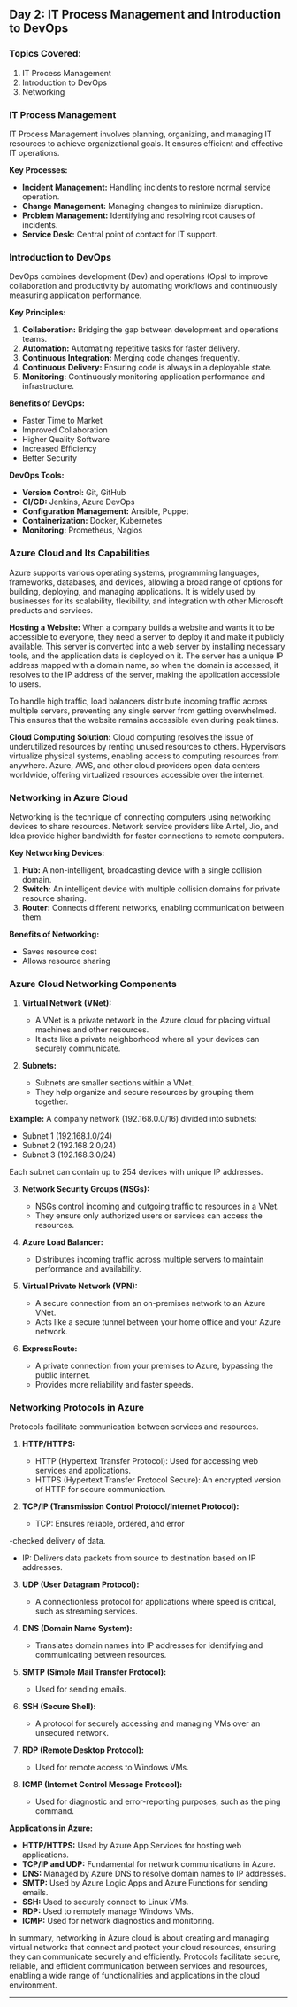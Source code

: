 ## Day 2: IT Process Management and Introduction to DevOps

### Topics Covered:
1. IT Process Management
2. Introduction to DevOps
3. Networking

### IT Process Management
IT Process Management involves planning, organizing, and managing IT resources to achieve organizational goals. It ensures efficient and effective IT operations.

**Key Processes:**
- **Incident Management:** Handling incidents to restore normal service operation.
- **Change Management:** Managing changes to minimize disruption.
- **Problem Management:** Identifying and resolving root causes of incidents.
- **Service Desk:** Central point of contact for IT support.

### Introduction to DevOps
DevOps combines development (Dev) and operations (Ops) to improve collaboration and productivity by automating workflows and continuously measuring application performance.

**Key Principles:**
1. **Collaboration:** Bridging the gap between development and operations teams.
2. **Automation:** Automating repetitive tasks for faster delivery.
3. **Continuous Integration:** Merging code changes frequently.
4. **Continuous Delivery:** Ensuring code is always in a deployable state.
5. **Monitoring:** Continuously monitoring application performance and infrastructure.

**Benefits of DevOps:**
- Faster Time to Market
- Improved Collaboration
- Higher Quality Software
- Increased Efficiency
- Better Security

**DevOps Tools:**
- **Version Control:** Git, GitHub
- **CI/CD:** Jenkins, Azure DevOps
- **Configuration Management:** Ansible, Puppet
- **Containerization:** Docker, Kubernetes
- **Monitoring:** Prometheus, Nagios

### Azure Cloud and Its Capabilities

Azure supports various operating systems, programming languages, frameworks, databases, and devices, allowing a broad range of options for building, deploying, and managing applications. It is widely used by businesses for its scalability, flexibility, and integration with other Microsoft products and services.

**Hosting a Website:**
When a company builds a website and wants it to be accessible to everyone, they need a server to deploy it and make it publicly available. This server is converted into a web server by installing necessary tools, and the application data is deployed on it. The server has a unique IP address mapped with a domain name, so when the domain is accessed, it resolves to the IP address of the server, making the application accessible to users.

To handle high traffic, load balancers distribute incoming traffic across multiple servers, preventing any single server from getting overwhelmed. This ensures that the website remains accessible even during peak times.

**Cloud Computing Solution:**
Cloud computing resolves the issue of underutilized resources by renting unused resources to others. Hypervisors virtualize physical systems, enabling access to computing resources from anywhere. Azure, AWS, and other cloud providers open data centers worldwide, offering virtualized resources accessible over the internet.

### Networking in Azure Cloud

Networking is the technique of connecting computers using networking devices to share resources. Network service providers like Airtel, Jio, and Idea provide higher bandwidth for faster connections to remote computers.

**Key Networking Devices:**
1. **Hub:** A non-intelligent, broadcasting device with a single collision domain.
2. **Switch:** An intelligent device with multiple collision domains for private resource sharing.
3. **Router:** Connects different networks, enabling communication between them.

**Benefits of Networking:**
- Saves resource cost
- Allows resource sharing

### Azure Cloud Networking Components

1. **Virtual Network (VNet):**
   - A VNet is a private network in the Azure cloud for placing virtual machines and other resources.
   - It acts like a private neighborhood where all your devices can securely communicate.

2. **Subnets:**
   - Subnets are smaller sections within a VNet.
   - They help organize and secure resources by grouping them together.

**Example:**
A company network (192.168.0.0/16) divided into subnets:
- Subnet 1 (192.168.1.0/24)
- Subnet 2 (192.168.2.0/24)
- Subnet 3 (192.168.3.0/24)

Each subnet can contain up to 254 devices with unique IP addresses.

3. **Network Security Groups (NSGs):**
   - NSGs control incoming and outgoing traffic to resources in a VNet.
   - They ensure only authorized users or services can access the resources.

4. **Azure Load Balancer:**
   - Distributes incoming traffic across multiple servers to maintain performance and availability.

5. **Virtual Private Network (VPN):**
   - A secure connection from an on-premises network to an Azure VNet.
   - Acts like a secure tunnel between your home office and your Azure network.

6. **ExpressRoute:**
   - A private connection from your premises to Azure, bypassing the public internet.
   - Provides more reliability and faster speeds.

### Networking Protocols in Azure

Protocols facilitate communication between services and resources.

1. **HTTP/HTTPS:**
   - HTTP (Hypertext Transfer Protocol): Used for accessing web services and applications.
   - HTTPS (Hypertext Transfer Protocol Secure): An encrypted version of HTTP for secure communication.

2. **TCP/IP (Transmission Control Protocol/Internet Protocol):**
   - TCP: Ensures reliable, ordered, and error

-checked delivery of data.
   - IP: Delivers data packets from source to destination based on IP addresses.

3. **UDP (User Datagram Protocol):**
   - A connectionless protocol for applications where speed is critical, such as streaming services.

4. **DNS (Domain Name System):**
   - Translates domain names into IP addresses for identifying and communicating between resources.

5. **SMTP (Simple Mail Transfer Protocol):**
   - Used for sending emails.

6. **SSH (Secure Shell):**
   - A protocol for securely accessing and managing VMs over an unsecured network.

7. **RDP (Remote Desktop Protocol):**
   - Used for remote access to Windows VMs.

8. **ICMP (Internet Control Message Protocol):**
   - Used for diagnostic and error-reporting purposes, such as the ping command.

**Applications in Azure:**
- **HTTP/HTTPS:** Used by Azure App Services for hosting web applications.
- **TCP/IP and UDP:** Fundamental for network communications in Azure.
- **DNS:** Managed by Azure DNS to resolve domain names to IP addresses.
- **SMTP:** Used by Azure Logic Apps and Azure Functions for sending emails.
- **SSH:** Used to securely connect to Linux VMs.
- **RDP:** Used to remotely manage Windows VMs.
- **ICMP:** Used for network diagnostics and monitoring.

In summary, networking in Azure cloud is about creating and managing virtual networks that connect and protect your cloud resources, ensuring they can communicate securely and efficiently. Protocols facilitate secure, reliable, and efficient communication between services and resources, enabling a wide range of functionalities and applications in the cloud environment.

---

